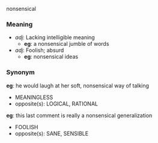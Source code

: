 nonsensical
### Meaning
+ _adj_: Lacking intelligible meaning
    + __eg__: a nonsensical jumble of words
+ _adj_: Foolish; absurd
    + __eg__: nonsensical ideas

### Synonym

__eg__: he would laugh at her soft, nonsensical way of talking

+ MEANINGLESS
+ opposite(s): LOGICAL, RATIONAL

__eg__: this last comment is really a nonsensical generalization

+ FOOLISH
+ opposite(s): SANE, SENSIBLE


